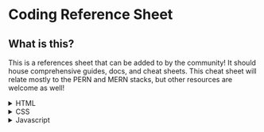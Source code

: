 # Coding Reference Sheet
## What is this?
This is a references sheet that can be added to by the community! It should house comprehensive guides, docs, and cheat sheets. This cheat sheet will relate mostly to the PERN and MERN stacks, but other resources are welcome as well!

<details>
<summary>HTML</summary>
<br>
  <li>
    <a href="https://itwebtutorials.mga.edu/html/chp2/document-structure.aspx" target="_blank">
      Document Structure
    </a>
  </li>
  <li>
    <a href="https://itwebtutorials.mga.edu/html/chp2/headings.aspx" target="_blank">
      Headings
    </a>
  </li>
  <li>
    <a href="https://itwebtutorials.mga.edu/html/chp2/list-structures.aspx" target="_blank">
      Lists
    </a>
  </li>
  <li>
    <a href="https://itwebtutorials.mga.edu/html/chp3/spans-divisions.aspx" target="_blank">
      Div vs Span
    </a>
  </li>
</details>

<details>
<summary>CSS</summary>
<br>
  <li><a href="https://flexbox.malven.co/" target="_blank">Flexbox</a></li>
</details>

<details>
<summary>Javascript</summary>
<br>
    <details>
      <summary>React</summary>
      <br>
      <li>
        <a href="https://reactrouter.com/docs/en/v6/getting-started/overview" target="_blank">
          React-Router
        </a>
      </li>
      <li>
        <a href="https://reactjs.org/docs/lists-and-keys.html" target="_blank">
          .map
        </a>
      </li>
      <li>
        <a href="https://www.robinwieruch.de/react-folder-structure/" target="_blank">
          Folder Structure
        </a>
      </li>
    </details>
  <li>
    <a href="https://itwebtutorials.mga.edu/html/chp2/headings.aspx" target="_blank">
      Headings
    </a>
  </li>
  <li>
    <a href="https://itwebtutorials.mga.edu/html/chp2/list-structures.aspx" target="_blank">
      Lists
    </a>
  </li>
  <li>
    <a href="https://itwebtutorials.mga.edu/html/chp3/spans-divisions.aspx" target="_blank">
      Div vs Span
    </a>
  </li>
</details>
